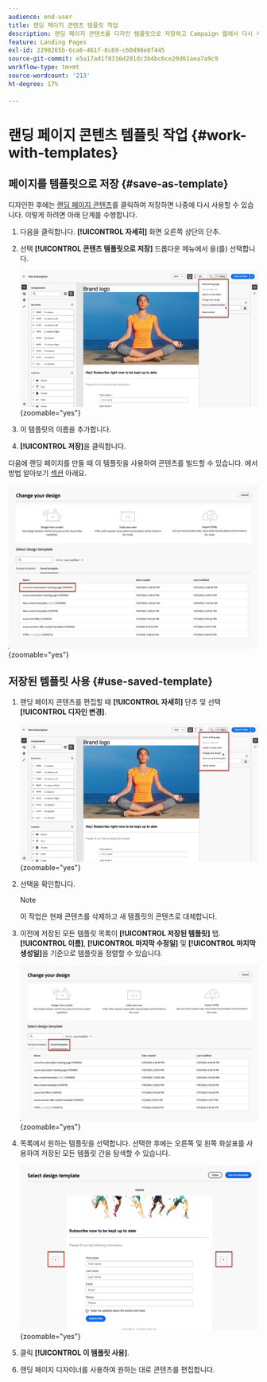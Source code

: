 ```yaml
---
audience: end-user
title: 랜딩 페이지 콘텐츠 템플릿 작업
description: 랜딩 페이지 콘텐츠를 디자인 템플릿으로 저장하고 Campaign 웹에서 다시 사용하는 방법에 대해 알아봅니다
feature: Landing Pages
exl-id: 2298265b-6ca6-461f-8c69-c60d98e8f445
source-git-commit: e5a17ad1f8316d201dc3b4bc6ce20d61aea7a9c9
workflow-type: tm+mt
source-wordcount: '213'
ht-degree: 17%

---
```


# 랜딩 페이지 콘텐츠 템플릿 작업 {#work-with-templates}

## 페이지를 템플릿으로 저장 {#save-as-template}

디자인한 후에는 [랜딩 페이지 콘텐츠](lp-content.md)를 클릭하여 저장하면 나중에 다시 사용할 수 있습니다. 이렇게 하려면 아래 단계를 수행합니다.

1. 다음을 클릭합니다. **[!UICONTROL 자세히]** 화면 오른쪽 상단의 단추.

1. 선택 **[!UICONTROL 콘텐츠 템플릿으로 저장]** 드롭다운 메뉴에서 을(를) 선택합니다.

   ![](assets/lp-save-as-template.png){zoomable=&quot;yes&quot;}

1. 이 템플릿의 이름을 추가합니다.

1. **[!UICONTROL 저장]**&#x200B;을 클릭합니다.

다음에 랜딩 페이지를 만들 때 이 템플릿을 사용하여 콘텐츠를 빌드할 수 있습니다. 에서 방법 알아보기 [섹션](#use-saved-template) 아래요.

![](assets/lp-saved-template.png){zoomable=&quot;yes&quot;}

## 저장된 템플릿 사용 {#use-saved-template}

<!--Not for GA?-->

1. 랜딩 페이지 콘텐츠를 편집할 때 **[!UICONTROL 자세히]** 단추 및 선택 **[!UICONTROL 디자인 변경]**.

   ![](assets/lp-change-your-design.png){zoomable=&quot;yes&quot;}

1. 선택을 확인합니다.

   >[!NOTE]
   >
   >이 작업은 현재 콘텐츠를 삭제하고 새 템플릿의 콘텐츠로 대체합니다.

1. 이전에 저장된 모든 템플릿 목록이 **[!UICONTROL 저장된 템플릿]** 탭. **[!UICONTROL 이름]**, **[!UICONTROL 마지막 수정일]** 및 **[!UICONTROL 마지막 생성일]**&#x200B;을 기준으로 템플릿을 정렬할 수 있습니다.

   ![](assets/lp-saved-templates.png){zoomable=&quot;yes&quot;}

1. 목록에서 원하는 템플릿을 선택합니다. 선택한 후에는 오른쪽 및 왼쪽 화살표를 사용하여 저장된 모든 템플릿 간을 탐색할 수 있습니다.

   ![](assets/lp-select-saved-template.png){zoomable=&quot;yes&quot;}

1. 클릭 **[!UICONTROL 이 템플릿 사용]**.

1. 랜딩 페이지 디자이너를 사용하여 원하는 대로 콘텐츠를 편집합니다.

<!--Primary page templates and subpage templates are managed separately, meaning that you cannot use a primary page template to create a subpage, and vice versa. TBC in Web user interface-->
